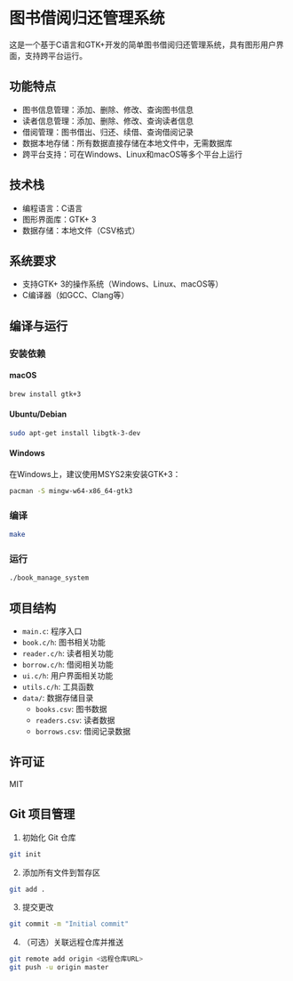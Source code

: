 # 图书借阅归还管理系统

这是一个基于C语言和GTK+开发的简单图书借阅归还管理系统，具有图形用户界面，支持跨平台运行。

## 功能特点

- 图书信息管理：添加、删除、修改、查询图书信息
- 读者信息管理：添加、删除、修改、查询读者信息
- 借阅管理：图书借出、归还、续借、查询借阅记录
- 数据本地存储：所有数据直接存储在本地文件中，无需数据库
- 跨平台支持：可在Windows、Linux和macOS等多个平台上运行

## 技术栈

- 编程语言：C语言
- 图形界面库：GTK+ 3
- 数据存储：本地文件（CSV格式）

## 系统要求

- 支持GTK+ 3的操作系统（Windows、Linux、macOS等）
- C编译器（如GCC、Clang等）

## 编译与运行

### 安装依赖

#### macOS
```bash
brew install gtk+3
```

#### Ubuntu/Debian
```bash
sudo apt-get install libgtk-3-dev
```

#### Windows
在Windows上，建议使用MSYS2来安装GTK+3：
```bash
pacman -S mingw-w64-x86_64-gtk3
```

### 编译
```bash
make
```

### 运行
```bash
./book_manage_system
```

## 项目结构

- `main.c`: 程序入口
- `book.c/h`: 图书相关功能
- `reader.c/h`: 读者相关功能
- `borrow.c/h`: 借阅相关功能
- `ui.c/h`: 用户界面相关功能
- `utils.c/h`: 工具函数
- `data/`: 数据存储目录
  - `books.csv`: 图书数据
  - `readers.csv`: 读者数据
  - `borrows.csv`: 借阅记录数据

## 许可证

MIT

## Git 项目管理

1. 初始化 Git 仓库
```bash
git init
```
2. 添加所有文件到暂存区
```bash
git add .
```
3. 提交更改
```bash
git commit -m "Initial commit"
```
4. （可选）关联远程仓库并推送
```bash
git remote add origin <远程仓库URL>
git push -u origin master
```